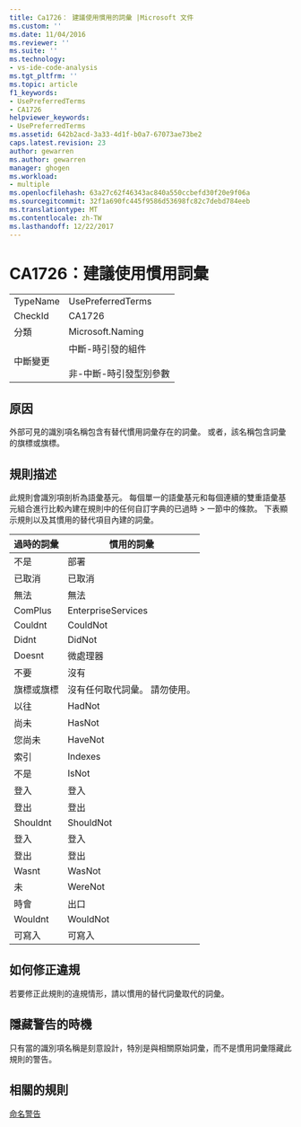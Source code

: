 ```yaml
---
title: Ca1726： 建議使用慣用的詞彙 |Microsoft 文件
ms.custom: ''
ms.date: 11/04/2016
ms.reviewer: ''
ms.suite: ''
ms.technology:
- vs-ide-code-analysis
ms.tgt_pltfrm: ''
ms.topic: article
f1_keywords:
- UsePreferredTerms
- CA1726
helpviewer_keywords:
- UsePreferredTerms
ms.assetid: 642b2acd-3a33-4d1f-b0a7-67073ae73be2
caps.latest.revision: 23
author: gewarren
ms.author: gewarren
manager: ghogen
ms.workload:
- multiple
ms.openlocfilehash: 63a27c62f46343ac840a550ccbefd30f20e9f06a
ms.sourcegitcommit: 32f1a690fc445f9586d53698fc82c7debd784eeb
ms.translationtype: MT
ms.contentlocale: zh-TW
ms.lasthandoff: 12/22/2017
---
```

# <a name="ca1726-use-preferred-terms"></a>CA1726：建議使用慣用詞彙
|||  
|-|-|  
|TypeName|UsePreferredTerms|  
|CheckId|CA1726|  
|分類|Microsoft.Naming|  
|中斷變更|中斷-時引發的組件<br /><br /> 非-中斷-時引發型別參數|  
  
## <a name="cause"></a>原因  
 外部可見的識別項名稱包含有替代慣用詞彙存在的詞彙。 或者，該名稱包含詞彙的旗標或旗標。  
  
## <a name="rule-description"></a>規則描述  
 此規則會識別項剖析為語彙基元。 每個單一的語彙基元和每個連續的雙重語彙基元組合進行比較內建在規則中的任何自訂字典的已過時 > 一節中的條款。 下表顯示規則以及其慣用的替代項目內建的詞彙。  
  
|過時的詞彙|慣用的詞彙|  
|-------------------|--------------------|  
|不是|部署|  
|已取消|已取消|  
|無法|無法|  
|ComPlus|EnterpriseServices|  
|Couldnt|CouldNot|  
|Didnt|DidNot|  
|Doesnt|微處理器|  
|不要|沒有|  
|旗標或旗標|沒有任何取代詞彙。 請勿使用。|  
|以往|HadNot|  
|尚未|HasNot|  
|您尚未|HaveNot|  
|索引|Indexes|  
|不是|IsNot|  
|登入|登入|  
|登出|登出|  
|Shouldnt|ShouldNot|  
|登入|登入|  
|登出|登出|  
|Wasnt|WasNot|  
|未|WereNot|  
|時會|出口|  
|Wouldnt|WouldNot|  
|可寫入|可寫入|  
  
## <a name="how-to-fix-violations"></a>如何修正違規  
 若要修正此規則的違規情形，請以慣用的替代詞彙取代的詞彙。  
  
## <a name="when-to-suppress-warnings"></a>隱藏警告的時機  
 只有當的識別項名稱是刻意設計，特別是與相關原始詞彙，而不是慣用詞彙隱藏此規則的警告。  
  
## <a name="related-rules"></a>相關的規則  
 [命名警告](../code-quality/naming-warnings.md)